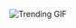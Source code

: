 ![Trending GIF](https://media1.giphy.com/media/v1.Y2lkPThiYjIxNzcybDZmeWVpajFiNTZwaTNhbDRyNHA1b2l6YTcwbnJhZjZ1a2M4c2EzZiZlcD12MV9naWZzX3NlYXJjaCZjdD1n/2jMtpIi8mhE8ctiMtK/giphy.gif)
